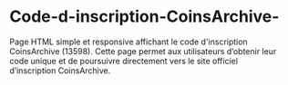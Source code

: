 # Code-d-inscription-CoinsArchive-
Page HTML simple et responsive affichant le code d'inscription CoinsArchive (13598).   Cette page permet aux utilisateurs d’obtenir leur code unique et de poursuivre directement   vers le site officiel d’inscription CoinsArchive.
